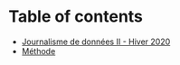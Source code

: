 # Table of contents

* [Journalisme de données II - Hiver 2020](README.md)
* [Méthode](methode.md)


